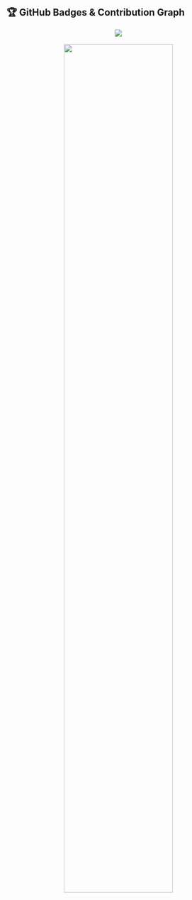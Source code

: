 
## 🏆 GitHub Badges & Contribution Graph

<p align="center">
  <img src="https://github-profile-trophy.vercel.app/?username=Akajiaku1&theme=onedark&no-frame=true&row=1&column=7" />
  <br><br>
  <img src="https://raw.githubusercontent.com/Akajiaku1/Akajiaku1/main/contributions.png" width="70%" />
</p>

